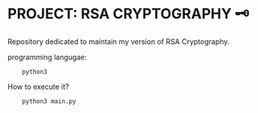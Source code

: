 # PROJECT: RSA CRYPTOGRAPHY 🗝️

Repository dedicated to maintain my version of RSA Cryptography.





programming langugae:

        python3

How to execute it?

        python3 main.py
